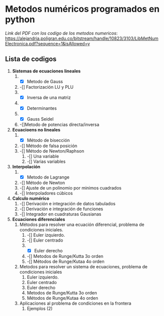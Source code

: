 # Metodos numéricos programados en python


*Link del PDF con los codigo de los metodos numericos*: 
https://alejandria.poligran.edu.co/bitstream/handle/10823/3103/LibMetNumElectronica.pdf?sequence=1&isAllowed=y


## Lista de codigos
1. **Sistemas de ecuaciones lineales**
   1. -[x] Metodo de Gauss
   2. -[] Factorización LU y PLU
   3. -[x] Inversa de una matriz
   4. -[x] Determinantes
   5. -[x] Gauss Seidel
   6. -[]Metodo de potencias directa/inversa
2. **Ecuacioens no lineales**
   1. -[x] Método de bisección
   2. -[] Método de falsa posición
   3. -[] Método de Newton/Raphson
      1. -[] Una variable
      2. -[] Varias variables
3. **Interpolación**
   1. -[x] Metodo de Lagrange
   2. -[] Método de Newton
   3. -[] Ajuste de un polinomio por minimos cuadrados
   4. -[] Interpoladores cúbicos
4. **Calculo numérico**
   1. -[] Derivación e integración de datos tabulados
   2. -[] Derivación e integración de funciones
   3. -[] Integrador en cuadraturas Gausianas
5. **Ecuaciones diferenciales**
   1. Métodos para resolver una ecuación diferencial, problema de condiciones iniciales.
      1. -[] Euler izquierdo.
      2. -[] Euler centrado
      3. -[x] Euler derecho
      4. -[] Metodos de Runge/Kutta 3o orden
      5. -[] Métodos de Runge/Kutaa 4o orden
   2. Metodos para resolver un sistema de ecuaciones, problema de condiciones iniciales
      1. Euler izquierdo.
      2. Euler centrado
      3. Euler derecho
      4. Metodos de Runge/Kutta 3o orden
      5. Métodos de Runge/Kutaa 4o orden
   3. Aplicaciones al problema de condiciones en la frontera
      1. Ejemplos (2)